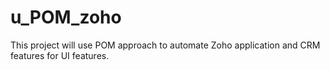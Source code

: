 # u_POM_zoho

This project will use POM approach to automate Zoho application and CRM features for UI features. 
